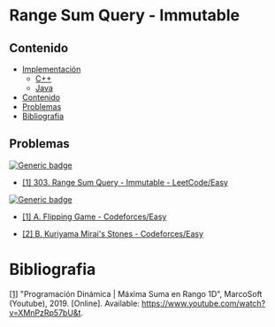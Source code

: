 # Range Sum Query - Immutable

## Contenido
* [Implementación](#)
    * [C++](#)
    * [Java](#)
* [Contenido](#contenido)
* [Problemas](#problemas)
* [Bibliografia](#bibliografia)

## Problemas

[![Generic badge](https://img.shields.io/badge/LeetCode-Easy-green.svg)](https://leetcode.com/problemset/algorithms/)

* [[1] 303. Range Sum Query - Immutable - LeetCode/Easy](https://leetcode.com/problems/range-sum-query-immutable/)

[![Generic badge](https://img.shields.io/badge/Codeforces-Easy-green.svg)](https://codeforces.com/problemset)

* [[1] A. Flipping Game - Codeforces/Easy](https://codeforces.com/contest/327/problem/A)

* [[2] B. Kuriyama Mirai's Stones - Codeforces/Easy](https://codeforces.com/contest/433/problem/B)

# Bibliografia

[[1]](https://www.youtube.com/watch?v=XMnPzRp57bU&t) "Programación Dinámica | Máxima Suma en Rango 1D", MarcoSoft (Youtube), 2019. [Online]. Available: https://www.youtube.com/watch?v=XMnPzRp57bU&t.
